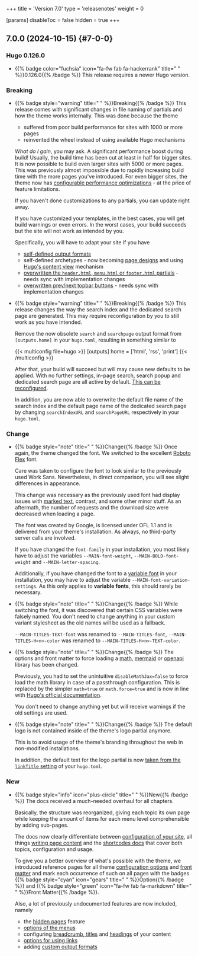 +++
title = 'Version 7.0'
type = 'releasenotes'
weight = 0

[params]
  disableToc = false
  hidden = true
+++

## 7.0.0 (2024-10-15) {#7-0-0}

### Hugo 0.126.0

- {{% badge color="fuchsia" icon="fa-fw fab fa-hackerrank" title=" " %}}0.126.0{{% /badge %}} This release requires a newer Hugo version.

### Breaking

- {{% badge style="warning" title=" " %}}Breaking{{% /badge %}} This release comes with significant changes in file naming of partials and how the theme works internally. This was done because the theme

  - suffered from poor build performance for sites with 1000 or more pages
  - reinvented the wheel instead of using available Hugo mechanisms

  _What do I gain_, you may ask. A significant performance boost during build! Usually, the build time has been cut at least in half for bigger sites. It is now possible to build even larger sites with 5000 or more pages. This was previously almost impossible due to rapidly increasing build time with the more pages you've introduced. For even bigger sites, the theme now has [configurable performance optimizations](configuration/sidebar/menus#expander-for-submenus) - at the price of feature limitations.

  If you haven't done customizations to any partials, you can update right away.

  If you have customized your templates, in the best cases, you will get build warnings or even errors. In the worst cases, your build succeeds but the site will not work as intended by you.

  Specifically, you will have to adapt your site if you have

  - [self-defined output formats](configuration/customization/outputformats#migration-to-relearn-7-or-higher)
  - self-defined archetypes - now becoming [page designs](configuration/customization/designs#migration-to-relearn-7-or-higher) and using [Hugo's content view](https://gohugo.io/templates/types/#content-view) mechanism
  - [overwritten the `header.html`, `menu.html` or `footer.html` partials](configuration/customization/partials) - needs sync with implementation changes
  - [overwritten prev/next topbar buttons](configuration/customization/topbar) - needs sync with implementation changes

- {{% badge style="warning" title=" " %}}Breaking{{% /badge %}} This release changes the way the search index and the dedicated search page are generated. This may require reconfiguration by you to still work as you have intended.

  Remove the now obsolete `search` and `searchpage` output format from `[outputs.home]` in your `hugo.toml`, resulting in something similar to

	{{< multiconfig file=hugo >}}
	[outputs]
	  home = ['html', 'rss', 'print']
	{{< /multiconfig >}}

  After that, your build will succeed but will may cause new defaults to be applied. With no further settings, in-page search, search popup and dedicated search page are all active by default. [This can be reconfigured](configuration/sidebar/search#configure-search).

  In addition, you are now able to overwrite the default file name of the search index and the default page name of the dedicated search page by changing `searchIndexURL` and `searchPageURL` respectively in your `hugo.toml`.

### Change

- {{% badge style="note" title=" " %}}Change{{% /badge %}} Once again, the theme changed the font. We switched to the excellent [Roboto Flex](https://github.com/googlefonts/roboto-flex) font.

  Care was taken to configure the font to look similar to the previously used Work Sans. Nevertheless, in direct comparison, you will see slight differences in appearance.

  This change was necessary as the previously used font had display issues with [marked text](authoring/markdown#marked-text), contrast, and some other minor stuff. As an aftermath, the number of requests and the download size were decreased when loading a page.

  The font was created by Google, is licensed under OFL 1.1 and is delivered from your theme's installation. As always, no third-party server calls are involved.

  If you have changed the `font-family` in your installation, you most likely have to adjust the variables `--MAIN-font-weight`, `--MAIN-BOLD-font-weight` and `--MAIN-letter-spacing`.

  Additionally, if you have changed the font to a [variable font](https://developer.mozilla.org/en-US/docs/Web/CSS/CSS_fonts/Variable_fonts_guide#variable_fonts_what_they_are_and_how_they_differ) in your installation, you may have to adjust the variable `--MAIN-font-variation-settings`. As this only applies to **variable fonts**, this should rarely be necessary.

- {{% badge style="note" title=" " %}}Change{{% /badge %}} While switching the font, it was discovered that certain CSS variables were falsely named. You don't need to change anything in your custom variant stylesheet as the old names will be used as a fallback.

  `--MAIN-TITLES-TEXT-font` was renamed to `--MAIN-TITLES-font`, `--MAIN-TITLES-H<n>-color` was renamed to `--MAIN-TITLES-H<n>-TEXT-color`.

- {{% badge style="note" title=" " %}}Change{{% /badge %}} The options and front matter to force loading a [math](shortcodes/math#force-loading-of-the-mathjax-library), [mermaid](shortcodes/mermaid#force-loading-of-the-mermaid-library) or [openapi](shortcodes/openapi#force-loading-of-the-swagger-ui-library) library has been changed.

  Previously, you had to set the unintuitive `disableMathJax=false` to force load the math library in case of a passthrough configuration. This is replaced by the simpler `math=true` or `math.force=true` and is now in line with [Hugo's official documentation](https://gohugo.io/content-management/mathematics/#step-1).

  You don't need to change anything yet but will receive warnings if the old settings are used.

- {{% badge style="note" title=" " %}}Change{{% /badge %}} The default logo is not contained inside of the theme's logo partial anymore.

  This is to avoid usage of the theme's branding throughout the web in non-modified installations.

  In addition, the default text for the logo partial is now [taken from the `linkTitle` setting](configuration/sidebar/headerfooter#title) of your `hugo.toml`.

### New

- {{% badge style="info" icon="plus-circle" title=" " %}}New{{% /badge %}} The docs received a much-needed overhaul for all chapters.

  Basically, the structure was reorganized, giving each topic its own page while keeping the amount of items for each menu level comprehensible by adding sub-pages.

  The docs now clearly differentiate between [configuration of your site](configuration), all things [writing page content](authoring) and the [shortcodes docs](shortcodes) that cover both topics, configuration and usage.

  To give you a better overview of what's possible with the theme, we introduced reference pages for all theme [configuration options](configuration/reference) and [front matter](authoring/frontmatter/reference) and mark each occurrence of such on all pages with the badges {{% badge style="cyan" icon="gears" title=" " %}}Option{{% /badge %}} and {{% badge style="green" icon="fa-fw fab fa-markdown" title=" " %}}Front Matter{{% /badge %}}.

  Also, a lot of previously undocumented features are now included, namely

  - the [hidden pages](configuration/content/hidden) feature
  - [options of the menus](configuration/sidebar/menus)
  - configuring [breadcrumb, titles](configuration/content/titles) and [headings](configuration/content/headings) of your content
  - [options for using links](configuration/content/linking)
  - adding [custom output formats](configuration/customization/outputformats)
